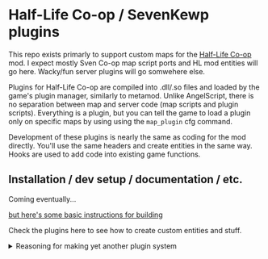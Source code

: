 # Half-Life Co-op / SevenKewp plugins
This repo exists primarly to support custom maps for the [Half-Life Co-op](https://github.com/wootguy/SevenKewp) mod. I expect mostly Sven Co-op map script ports and HL mod entities will go here. Wacky/fun server plugins will go somwehere else.

Plugins for Half-Life Co-op are compiled into .dll/.so files and loaded by the game's plugin manager, similarly to metamod. Unlike AngelScript, there is no separation between map and server code (map scripts and plugin scripts). Everything is a plugin, but you can tell the game to load a plugin only on specific maps by using using the `map_plugin` cfg command.

Development of these plugins is nearly the same as coding for the mod directly. You'll use the same headers and create entities in the same way. Hooks are used to add code into existing game functions.

## Installation / dev setup / documentation / etc.
Coming eventually...

[but here's some basic instructions for building](https://github.com/wootguy/SevenKewp?tab=readme-ov-file#building-plugins)

Check the plugins here to see how to create custom entities and stuff.

<details>
   <summary>Reasoning for making yet another plugin system</summary>  
  
## Why not AngelScript? 
In my experience with Sven Co-op, AngelScript has terrible performance. It's useful for things that are triggered occasionally, but once you need to process things every frame the engine starts to choke. On top of that, there is no performance profiler to help you find which scripts are causing slowdowns. `perf` will tell you that angelscript is hogging the cpu, but the symbol names will be too generic.
<details>
  <summary>Useless perf output</summary>
   
  ![image](https://github.com/wootguy/SevenKewp_plugins/assets/12087544/b64f2a99-a50e-4498-b2df-d032ec6e3ece)  
  
  This is what I often saw on a populated server with lots of metamod and angelscript plugins. Pretty much useless. Yep, lots of angelscript stuff is happening. Yep, I've got metamod installed - there's the hook that perf thinks everything runs inside.
</details>

Debugging crashes is also harder with AngelScript because there is not enough information in the core dumps. Sometimes there will be a clue on what type of function was running when the game crashed, but there's no script or plugin name listed. If you have dozens of scripts it becomes a guessing game to find which script caused a crash. Adding print statements to the beginning and end of every function of every script is something I've had to do in the past to pinpoint an occasional crash. It was a tedious and error-prone process and in the end there are still crashes I never found the cause for.

## Why not Metamod?
Metamod makes profiling and debugging harder because every engine/game API call is passed through metamod's main hook function. It can look like 90% of the time is spent in these hook functions, which is techinically true but also misleading because that's not where the actual work is being done.

Stepping through the code with a debugger is harder because when you try to step into an engine function from the game code, you'll hit metamod instead. You then need to step through a few more function calls and for-loops until you get to the engine function you were trying to step into.

Those reasons alone aren't dealbreakers, but metamod also has poor performance on Linux. I don't know why that is, but I think plugin performance can be better if the plugin manager is integrated into the game code. An update to metamod might also be just as effective though. Anyway, it shouldn't be much effort to port plugins to/from metamod if one system turns out better than the other.
</details>
